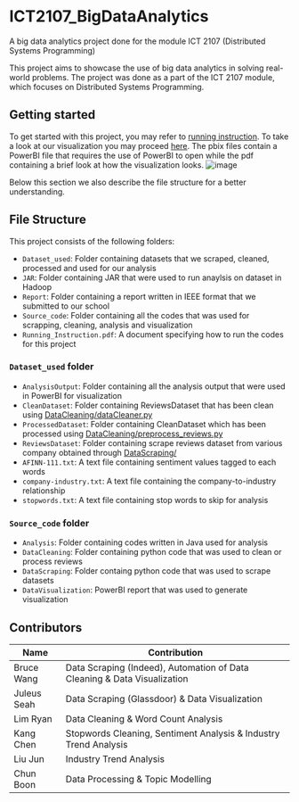 # ICT2107_BigDataAnalytics
A big data analytics project done for the module ICT 2107 (Distributed Systems Programming)

This project aims to showcase the use of big data analytics in solving real-world problems. The project was done as a part of the ICT 2107 module, which focuses on Distributed Systems Programming.

## Getting started
To get started with this project, you may refer to [running instruction](https://github.com/FS75/ICT2107_BigDataAnalytics/blob/main/Group02/Running_Instruction.pdf). To take a look at our visualization you may proceed [here](https://github.com/FS75/ICT2107_BigDataAnalytics/tree/main/Group02/Source_code/DataVisualization). The pbix files contain a PowerBI file that requires the use of PowerBI to open while the pdf containing a brief look at how the visualization looks.
![image](https://user-images.githubusercontent.com/24997286/230725677-4ab06832-cca7-4fca-b10a-94fe7e825085.png)


Below this section we also describe the file structure for a better understanding.

## File Structure

This project consists of the following folders:
  - `Dataset_used`: Folder containing datasets that we scraped, cleaned, processed and used for our analysis
  - `JAR`: Folder containing JAR that were used to run anaylsis on dataset in Hadoop
  - `Report`: Folder containing a report written in IEEE format that we submitted to our school
  - `Source_code`: Folder containing all the codes that was used for scrapping, cleaning, analysis and visualization
  - `Running_Instruction.pdf`: A document specifying how to run the codes for this project

### `Dataset_used` folder
  - `AnalysisOutput`: Folder containing all the analysis output that were used in PowerBI for visualization
  - `CleanDataset`: Folder containing ReviewsDataset that has been clean using [DataCleaning/dataCleaner.py](https://github.com/FS75/ICT2107_BigDataAnalytics/tree/main/Group02/Source_code/DataCleaning)
  - `ProcessedDataset`: Folder containing CleanDataset which has been processed using [DataCleaning/preprocess_reviews.py](https://github.com/FS75/ICT2107_BigDataAnalytics/tree/main/Group02/Source_code/DataCleaning)
  - `ReviewsDataset`: Folder containing scrape reviews dataset from various company obtained through [DataScraping/](https://github.com/FS75/ICT2107_BigDataAnalytics/tree/main/Group02/Source_code/DataScraping) 
  - `AFINN-111.txt`: A text file containing sentiment values tagged to each words
  - `company-industry.txt`: A text file containing the company-to-industry relationship
  - `stopwords.txt`: A text file containing stop words to skip for analysis

### `Source_code` folder
  - `Analysis`: Folder containing codes written in Java used for analysis
  - `DataCleaning`: Folder containing python code that was used to clean or process reviews
  - `DataScraping`: Folder containg python code that was used to scrape datasets
  - `DataVisualization`: PowerBI report that was used to generate visualization


## Contributors
| Name | Contribution |
| -------- | -------- |
| Bruce Wang | Data Scraping (Indeed), Automation of Data Cleaning & Data Visualization |
| Juleus Seah | Data Scraping (Glassdoor) & Data Visualization |
| Lim Ryan | Data Cleaning & Word Count Analysis |
| Kang Chen | Stopwords Cleaning, Sentiment Analysis & Industry Trend Analysis |
| Liu Jun | Industry Trend Analysis |
| Chun Boon | Data Processing & Topic Modelling |
